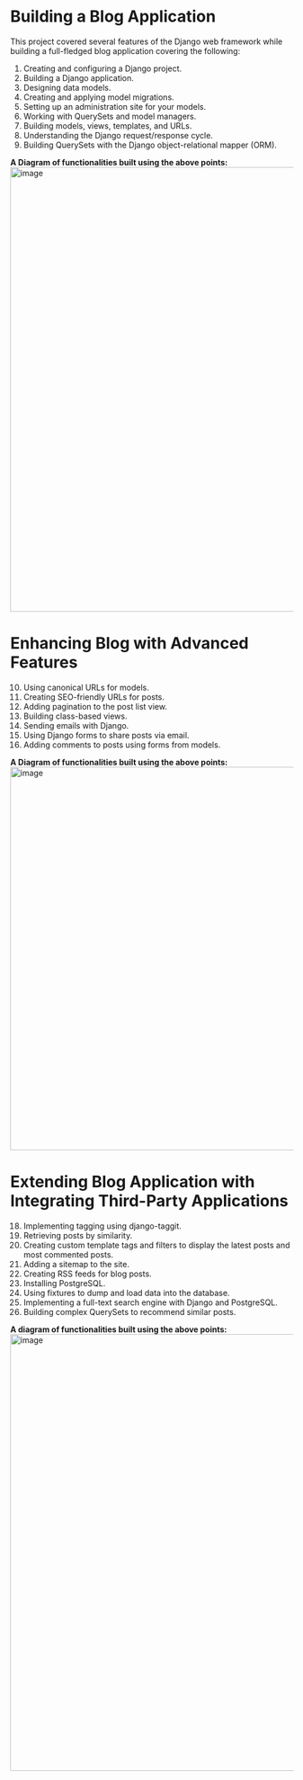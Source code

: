 # Building a Blog Application
This project covered several features of the Django web framework while building a full-fledged blog application covering the following:
1. Creating and configuring a Django project.
2. Building a Django application.
3. Designing data models.
4. Creating and applying model migrations.
5. Setting up an administration site for your models.
6. Working with QuerySets and model managers.
7. Building models, views, templates, and URLs.
8. Understanding the Django request/response cycle.
9. Building QuerySets with the Django object-relational mapper (ORM).

**A Diagram of functionalities built using the above points:**
<img width="1173" height="791" alt="image" src="https://github.com/user-attachments/assets/18bce104-221b-4cc7-bcd8-c3c8371bba6e" />

# Enhancing Blog with Advanced Features
10. Using canonical URLs for models.
11. Creating SEO-friendly URLs for posts.
12. Adding pagination to the post list view.
13. Building class-based views.
14. Sending emails with Django.
15. Using Django forms to share posts via email.
16. Adding comments to posts using forms from models.
    
**A Diagram of functionalities built using the above points:**
<img width="1378" height="682" alt="image" src="https://github.com/user-attachments/assets/c1e0c09a-c0b6-4e4e-a69b-a1ba4a755212" />

# Extending Blog Application with Integrating Third-Party Applications
18. Implementing tagging using django-taggit.
19. Retrieving posts by similarity.
20. Creating custom template tags and filters to display the latest posts and most commented posts.
21. Adding a sitemap to the site.
22. Creating RSS feeds for blog posts.
23. Installing PostgreSQL.
24. Using fixtures to dump and load data into the database.
25. Implementing a full-text search engine with Django and PostgreSQL.
26. Building complex QuerySets to recommend similar posts.
    
**A diagram of functionalities built using the above points:**
<img width="1379" height="777" alt="image" src="https://github.com/user-attachments/assets/9c2eacef-2583-4a1e-8c97-8011b2b2170e" />
